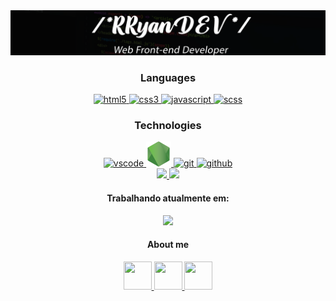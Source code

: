 <div align="center">
	<a href="https://rryandev.github.io/Master-V1/index.html">
		<img src="src/banner.png"/>
    </a>
<div>

### Languages
<a href="https://developer.mozilla.org/pt-BR/docs/Web/HTML">
    <img
		width="40em"
  		height="40em"
		src="https://cdn.jsdelivr.net/gh/devicons/devicon/icons/html5/html5-plain.svg" 
		alt="html5"/>
</a>
<a href="https://developer.mozilla.org/pt-BR/docs/Web/CSS">
    <img 
		width="40em"
  		height="40em"
		src="https://cdn.jsdelivr.net/gh/devicons/devicon/icons/css3/css3-plain.svg" 
		alt="css3"/>
</a>
<a href="https://developer.mozilla.org/en-US/docs/Web/JavaScript">
    <img 
		width="40em"
  		height="40em"
		src="https://cdn-icons-png.flaticon.com/512/5968/5968292.png" 
		alt="javascript"/>
</a>
<a href="https://sass-lang.com">
    <img 
		width="40em"
  		height="40em"
		src="https://www.svgrepo.com/show/374068/scss.svg" 
		alt="scss"/>
</a>

### Technologies
<a href="https://code.visualstudio.com/">
    <img 
		width="40em"
  		height="40em"
		src="https://cdn.jsdelivr.net/gh/devicons/devicon/icons/vscode/vscode-original.svg" 
		alt="vscode" />
</a>
<a href="https://nodejs.org">
        <img 
			width="40em"
  			height="40em"
			src="https://raw.githubusercontent.com/github/explore/80688e429a7d4ef2fca1e82350fe8e3517d3494d/topics/nodejs/nodejs.png" 
			alt="nodejs"/>
<a href="https://git-scm.com/">
    <img 
		width="40em"
  		height="40em"
		src="https://cdn.jsdelivr.net/gh/devicons/devicon/icons/git/git-original.svg" 
		alt="git"/>
</a>
<a href="https://github.com">
    <img 
		width="40em"
  		height="40em"
		src="https://www.svgrepo.com/show/94698/github.svg" 
		alt="github"/>
</a>
<div>


<!-- Stats GitHub -->
<a href="https://github.com/RRyaanDEV">
    <img 
	height="155em"
	src="https://github-readme-stats.vercel.app/api?username=RRyanDEV&bg_color=30,e96443,904e95&title_color=fff&text_color=fff"/>
</a
<a href="https://github.com/RRyaanDEV">
    <img 
	height="155em"
	src="https://github-readme-stats.vercel.app/api/top-langs/?username=RRyanDEV&show_icons=true&include_all_commits=true&count_private=true&layout=show&bg_color=30,904e95,e96443&title_color=fff&text_color=fff"/>


<!-- Working at the moment -->
<h4>Trabalhando atualmente em:</h4>
<a href="https://github.com/RRyanDEV/Master-V1">
    <img 
		height="115em"
		src="https://github-readme-stats.vercel.app/api/pin/?username=RRyanDEV&repo=Master-V1&bg_color=20,e96443,904e95&title_color=fff&text_color=fff"/>
</a>
<br>


<!-- Social -->
<h4>About me</h4>
<div class="div-social">
<a href="https://instagram.com/reeal_ryaan/">
    <img 
		width="45em"
  		height="45em"
		src="https://www.svgrepo.com/show/111199/instagram.svg" />
</a>
<a href="https://www.linkedin.com/in/rryandev">
    <img 
		width="45em"
  		height="45em"
		src="https://www.svgrepo.com/show/205292/linkedin.svg" />
</a>
<a href="https://t.me/ryaanreeal">
    <img 
		width="45em"
  		height="45em"
		src="https://www.svgrepo.com/show/303292/telegram-logo.svg"/>
</a>
</div>
<!-- Version:
v3.0.0.20220523 -->
